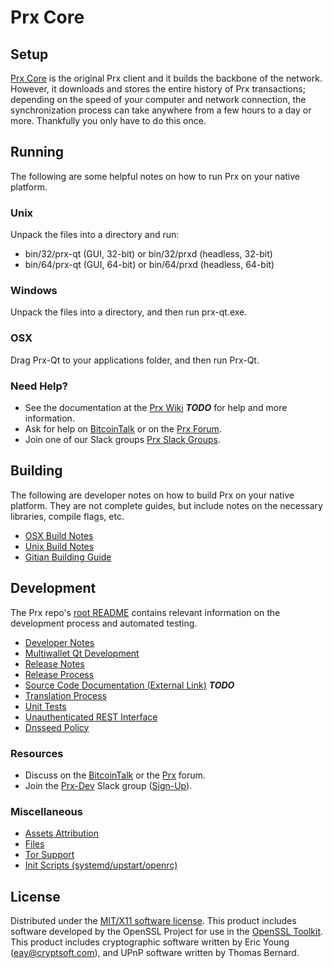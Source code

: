 Prx Core
=====================

Setup
---------------------
[Prx Core](http://prx.org/wallet) is the original Prx client and it builds the backbone of the network. However, it downloads and stores the entire history of Prx transactions; depending on the speed of your computer and network connection, the synchronization process can take anywhere from a few hours to a day or more. Thankfully you only have to do this once.

Running
---------------------
The following are some helpful notes on how to run Prx on your native platform.

### Unix

Unpack the files into a directory and run:

- bin/32/prx-qt (GUI, 32-bit) or bin/32/prxd (headless, 32-bit)
- bin/64/prx-qt (GUI, 64-bit) or bin/64/prxd (headless, 64-bit)

### Windows

Unpack the files into a directory, and then run prx-qt.exe.

### OSX

Drag Prx-Qt to your applications folder, and then run Prx-Qt.

### Need Help?

* See the documentation at the [Prx Wiki](https://en.bitcoin.it/wiki/Main_Page) ***TODO***
for help and more information.
* Ask for help on [BitcoinTalk](https://bitcointalk.org/index.php?topic=1262920.0) or on the [Prx Forum](http://forum.prx.org/).
* Join one of our Slack groups [Prx Slack Groups](https://prx.org/slack-logins/).

Building
---------------------
The following are developer notes on how to build Prx on your native platform. They are not complete guides, but include notes on the necessary libraries, compile flags, etc.

- [OSX Build Notes](build-osx.md)
- [Unix Build Notes](build-unix.md)
- [Gitian Building Guide](gitian-building.md)

Development
---------------------
The Prx repo's [root README](https://github.com/Prx-Project/Prx/blob/master/README.md) contains relevant information on the development process and automated testing.

- [Developer Notes](developer-notes.md)
- [Multiwallet Qt Development](multiwallet-qt.md)
- [Release Notes](release-notes.md)
- [Release Process](release-process.md)
- [Source Code Documentation (External Link)](https://dev.visucore.com/bitcoin/doxygen/) ***TODO***
- [Translation Process](translation_process.md)
- [Unit Tests](unit-tests.md)
- [Unauthenticated REST Interface](REST-interface.md)
- [Dnsseed Policy](dnsseed-policy.md)

### Resources

* Discuss on the [BitcoinTalk](https://bitcointalk.org/index.php?topic=1262920.0) or the [Prx](http://forum.prx.org/) forum.
* Join the [Prx-Dev](https://prx-dev.slack.com/) Slack group ([Sign-Up](https://prx-dev.herokuapp.com/)).

### Miscellaneous
- [Assets Attribution](assets-attribution.md)
- [Files](files.md)
- [Tor Support](tor.md)
- [Init Scripts (systemd/upstart/openrc)](init.md)

License
---------------------
Distributed under the [MIT/X11 software license](http://www.opensource.org/licenses/mit-license.php).
This product includes software developed by the OpenSSL Project for use in the [OpenSSL Toolkit](https://www.openssl.org/). This product includes
cryptographic software written by Eric Young ([eay@cryptsoft.com](mailto:eay@cryptsoft.com)), and UPnP software written by Thomas Bernard.
